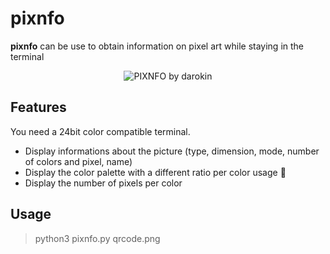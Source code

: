 # pixnfo

**pixnfo** can be use to obtain information on pixel art while staying in the terminal

<p align="center"><img src="http://darokin.info/github/imgs/pixnfo02.png" alt="PIXNFO by darokin"/></p>

## Features

You need a 24bit color compatible terminal.

 - Display informations about the picture (type, dimension, mode, number of colors and pixel, name)
 - Display the color palette with a different ratio per color usage 🎨
 - Display the number of pixels per color

## Usage 

 > python3 pixnfo.py qrcode.png

